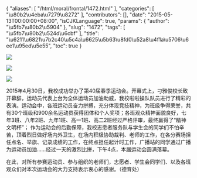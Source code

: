 {
    "aliases": [
        "/html/moral/frontal/1472.html"
    ],
    "categories": [
        "\u80b2\u4eba\u7279\u8272"
    ],
    "contributors": [],
    "date": "2015-05-13T00:00:00+08:00",
    "isCJKLanguage": true,
    "params": {
        "author": "\u5fb7\u80b2\u5904"
    },
    "slug": "1472",
    "tags": [
        "\u5fb7\u80b2\u524d\u6cbf"
    ],
    "title": "\u6211\u6821\u7b2c40\u5c4a\u6625\u5b63\u8fd0\u52a8\u4f1a\u5706\u6ee1\u95ed\u5e55",
    "toc": true
}

![](https://cdn.tfls.online/mirror/full/0ccc09fb724d0f1da6a4619aaa98bb279c8b45c3.jpg)




![](https://cdn.tfls.online/mirror/full/25f87acd39786e0a7ad411c27d0b7991eaf11ace.jpg)




![](https://cdn.tfls.online/mirror/full/9a1477ff3a4245a36b515d6b6132c2bd50c3f6bb.jpg)




  





2015年4月30日，我校成功举办了第40届春季运动会。开幕式上，刁雅俊校长致开幕辞，运动员代表上台为全体运动员加油助威，我校啦啦操队队员进行了精彩的表演。运动会中，各班运动员奋力拼搏，充分体现竞技精神，为班级争得荣誉，共有30个班级和900余名运动员获得团体和个人奖项；各班观众精神面貌良好，七年3班、八年2班、九年1班、高一1班、高二2班经过严格评审，最终赢得了“精神文明杯”； 作为运动会的后勤保障，我校志愿者服务队与学生会的同学们不怕辛苦，顶着烈日做好场内外卫生，在场内积极协助裁判、老师的工作，在各分赛场担任点名、举旗、记录成绩的工作，在终点担任起计时工作，广播站的同学通过广播为运动员加油……经过一天的激烈比拼，下午4点，本届运动会圆满落幕。









在此，对所有参赛运动员、参与组织的老师们，志愿者、学生会同学们、以及各班观众们对本次运动会的大力支持表示衷心的感谢。（德育处）




  




